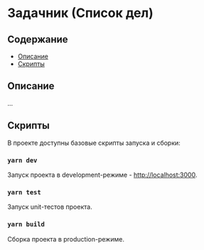 # Задачник (Список дел)

## Содержание

- [Описание](#описание)
- [Скрипты](#скрипты)

## Описание

...

## Скрипты

В проекте доступны базовые скрипты запуска и сборки:

### `yarn dev`

Запуск проекта в development-режиме - [http://localhost:3000](http://localhost:3000).

### `yarn test`

Запуск unit-тестов проекта.

### `yarn build`

Сборка проекта в production-режиме.
